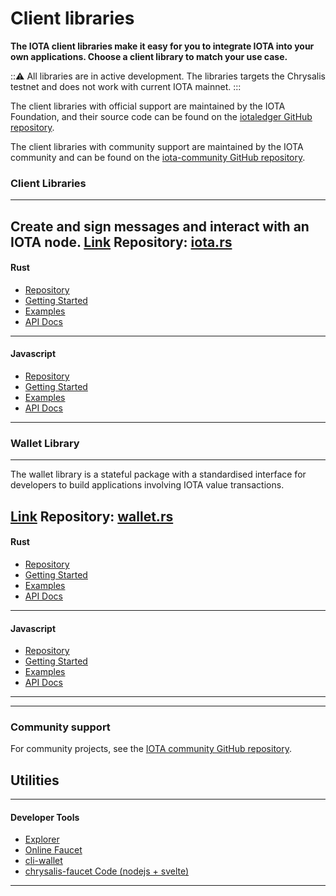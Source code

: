 # Client libraries

**The IOTA client libraries make it easy for you to integrate IOTA into your own applications. Choose a client library to match your use case.**

:::warning:
All libraries are in active development. The libraries targets the Chrysalis testnet and does not work with current IOTA mainnet.
:::

The client libraries with official support are maintained by the IOTA Foundation, and their source code can be found on the [iotaledger GitHub repository](https://github.com/iotaledger).

The client libraries with community support are maintained by the IOTA community and can be found on the [iota-community GitHub repository](https://github.com/iotal-community).

### **Client Libraries** ###
---------------
Create and sign messages and interact with an IOTA node.
[Link](https://client-lib.docs.iota.org)
Repository: [iota.rs](https://github.com/iotaledger/iota.rs)
---

#### **Rust** ####
- [Repository](https://client-lib.docs.iota.org/)
- [Getting Started](https://client-lib.docs.iota.org/libraries/rust/getting_started.html)
- [Examples](https://github.com/iotaledger/iota.rs/tree/dev/examples)
- [API Docs](https://client-lib.docs.iota.org/docs/iota_client/) 
---

#### **Javascript** ####
- [Repository](https://github.com/iotaledger/iota.rs/tree/dev/bindings/nodejs)
- [Getting Started](https://client-lib.docs.iota.org/libraries/nodejs/getting_started.html)
- [Examples]()
- [API Docs]() 
---


### **Wallet Library** ###
---------------

The wallet library is a stateful package with a standardised interface for developers to build applications involving IOTA value transactions.

[Link](https://wallet-lib.docs.iota.org/)
Repository: [wallet.rs](https://github.com/iotaledger/wallet.rs)
---

#### **Rust** ####
- [Repository](https://github.com/iotaledger/wallet.rs)
- [Getting Started](https://wallet-lib.docs.iota.org/libraries/rust/getting_started.html)
- [Examples](https://github.com/iotaledger/wallet.rs/tree/develop/examples)
- [API Docs](https://wallet-lib.docs.iota.org/docs/iota_wallet) 
---

#### **Javascript** ####
- [Repository](https://github.com/iotaledger/wallet.rs/tree/develop/bindings/nodejs)
- [Getting Started](https://wallet-lib.docs.iota.org/libraries/nodejs/getting_started.html)
- [Examples](https://github.com/iotaledger/wallet.rs/tree/develop/bindings/nodejs/examples)
- [API Docs](https://wallet-lib.docs.iota.org/libraries/nodejs/api_reference.html)
---


---------------

### __Community support__ ###

For community projects, see the [IOTA community GitHub repository](https://github.com/iota-community).

## Utilities

---------------
#### **Developer Tools** ####    
- [Explorer](https://explorer.iota.org/chrysalis)
- [Online Faucet](https://faucet.testnet.chrysalis2.com/)
- [cli-wallet](https://github.com/iotaledger/cli-wallet)
- [chrysalis-faucet Code (nodejs + svelte)](https://github.com/iotaledger/chrysalis-faucet)
---------------
